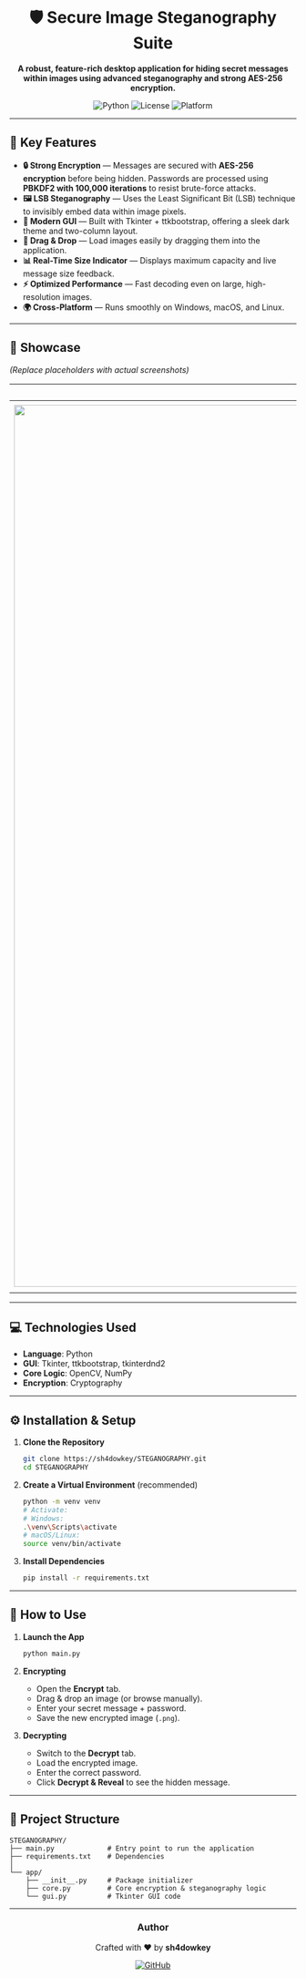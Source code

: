 <div align="center">

# 🛡️ Secure Image Steganography Suite

**A robust, feature-rich desktop application for hiding secret messages within images using advanced steganography and strong AES-256 encryption.**



![Python](https://img.shields.io/badge/python-3.8+-blue.svg?style=for-the-badge&logo=python&logoColor=white)
![License](https://img.shields.io/badge/license-MIT-green.svg?style=for-the-badge)
![Platform](https://img.shields.io/badge/platform-Windows%20%7C%20macOS%20%7C%20Linux-lightgrey.svg?style=for-the-badge)

</div>


---

## 🚀 Key Features

* **🔒 Strong Encryption** — Messages are secured with **AES-256 encryption** before being hidden. Passwords are processed using **PBKDF2 with 100,000 iterations** to resist brute-force attacks.  
* **🖼️ LSB Steganography** — Uses the Least Significant Bit (LSB) technique to invisibly embed data within image pixels.  
* **🎨 Modern GUI** — Built with Tkinter + ttkbootstrap, offering a sleek dark theme and two-column layout.  
* **📂 Drag & Drop** — Load images easily by dragging them into the application.  
* **📊 Real-Time Size Indicator** — Displays maximum capacity and live message size feedback.  
* **⚡ Optimized Performance** — Fast decoding even on large, high-resolution images.  
* **🌍 Cross-Platform** — Runs smoothly on Windows, macOS, and Linux.  

---

## 📸 Showcase

*(Replace placeholders with actual screenshots)*

| Overall | Encrypt Tab | Decrypt Tab (with Result) |
| :---: | :---: | :---: |
| <img width="2401" height="1548" alt="Screenshot 2025-09-07 025652" src="https://github.com/user-attachments/assets/f1967386-82d1-4150-aed8-9dfc8a4a9a07" /> | <img width="2404" height="1550" alt="Screenshot 2025-09-07 025839" src="https://github.com/user-attachments/assets/1b977e07-3211-43f7-a08e-786a3d820343" /> |<img width="2405" height="1559" alt="Screenshot 2025-09-07 025904" src="https://github.com/user-attachments/assets/d52ca622-28b5-43e3-b4b3-9bab28d583d6" /> |

---

## 💻 Technologies Used

* **Language**: Python  
* **GUI**: Tkinter, ttkbootstrap, tkinterdnd2  
* **Core Logic**: OpenCV, NumPy  
* **Encryption**: Cryptography  

---

## ⚙️ Installation & Setup

1. **Clone the Repository**
    ```bash
    git clone https://sh4dowkey/STEGANOGRAPHY.git
    cd STEGANOGRAPHY
    ```

2. **Create a Virtual Environment** (recommended)
    ```bash
    python -m venv venv
    # Activate:
    # Windows:
    .\venv\Scripts\activate
    # macOS/Linux:
    source venv/bin/activate
    ```

3. **Install Dependencies**
    ```bash
    pip install -r requirements.txt
    ```

---

## 📖 How to Use

1. **Launch the App**
    ```bash
    python main.py
    ```

2. **Encrypting**
    * Open the **Encrypt** tab.  
    * Drag & drop an image (or browse manually).  
    * Enter your secret message + password.  
    * Save the new encrypted image (`.png`).  

3. **Decrypting**
    * Switch to the **Decrypt** tab.  
    * Load the encrypted image.  
    * Enter the correct password.  
    * Click **Decrypt & Reveal** to see the hidden message.  

---

## 📂 Project Structure

```plaintext
STEGANOGRAPHY/
├── main.py             # Entry point to run the application
├── requirements.txt    # Dependencies
│
└── app/
    ├── __init__.py     # Package initializer
    ├── core.py         # Core encryption & steganography logic
    └── gui.py          # Tkinter GUI code
```

---

<div align="center">
  <h3>Author</h3>
  <p>Crafted with ❤️ by <b>sh4dowkey</b></p>
  <a href="https://github.com/sh4dowkey">
    <img src="https://img.shields.io/badge/GitHub-100000?style=for-the-badge&logo=github&logoColor=white" alt="GitHub">
  </a>
</div>
